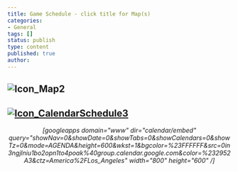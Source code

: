 ```yaml
---
title: Game Schedule - click title for Map(s)
categories:
- General
tags: []
status: publish
type: content
published: true
author: 
---
```

## ![Icon_Map2](http://mvcowboysfootball.files.wordpress.com/1991/08/icon_map2.jpg?w=150)

## [![Icon_CalendarSchedule3](http://mvcowboysfootball.files.wordpress.com/1991/08/icon_calendarschedule31.jpg?w=150)](http://mvcowboysfootball.files.wordpress.com/1991/08/complete13pccschedule.xlsx)
<address style="text-align:center;">[googleapps domain="www" dir="calendar/embed" query="showNav=0&amp;showDate=0&amp;showTabs=0&amp;showCalendars=0&amp;showTz=0&amp;mode=AGENDA&amp;height=600&amp;wkst=1&amp;bgcolor=%23FFFFFF&amp;src=0in3ngjlniu1bo2opn1to4poak%40group.calendar.google.com&amp;color=%232952A3&amp;ctz=America%2FLos_Angeles" width="800" height="600" /]</address>
